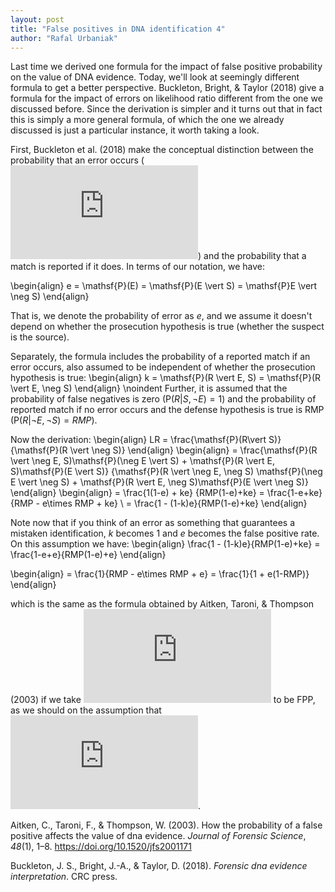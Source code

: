 ```yaml
---
layout: post
title: "False positives in DNA identification 4"
author: "Rafal Urbaniak"
---
```


Last time we derived one formula for the impact of false positive probability on the value of DNA evidence. Today, we'll look at seemingly different formula to get a better perspective. Buckleton, Bright, & Taylor (2018) give a formula for the impact of errors on likelihood ratio different from the one we discussed before. Since the derivation is simpler and it turns out that in fact this is simply a more general formula, of which the one we already discussed is just a particular instance, it worth taking a look.

First, Buckleton et al. (2018) make the conceptual distinction between the probability that an error occurs (![E](https://latex.codecogs.com/png.latex?E "E")) and the probability that a match is reported if it does. In terms of our notation, we have:

\begin{align}
e  = \mathsf{P}(E) = \mathsf{P}(E \vert S) = \mathsf{P}E \vert \neg S)
\end{align}

That is, we denote the probability of error as $e$, and we assume it doesn't depend on whether the prosecution hypothesis is true (whether the suspect is the source).


Separately, the formula includes the probability of a reported match if an error occurs, also assumed to be independent of whether the prosecution hypothesis is true:
\begin{align}
k  =  \mathsf{P}(R \vert E, S) = \mathsf{P}(R \vert E, \neg S)
\end{align}
\noindent Further, it is assumed that the probability of false negatives is zero ($\mathsf{P}(R \vert S, \neg E) =1$) and the probability of reported match if no error occurs and the defense hypothesis is true is RMP ($\mathsf{P}(R \vert \neg E, \neg S)=RMP$).


Now the derivation:
\begin{align}
LR  = \frac{\mathsf{P}(R\vert S)}
{\mathsf{P}(R \vert \neg S)}
\end{align}
\begin{align}
 = \frac{\mathsf{P}(R \vert \neg E, S)\mathsf{P}(\neg E \vert S) + \mathsf{P}(R \vert E, S)\mathsf{P}(E \vert S)}
{\mathsf{P}(R \vert \neg E, \neg S) \mathsf{P}(\neg E \vert \neg S) + \mathsf{P}(R \vert E, \neg S)\mathsf{P}(E \vert \neg S)}
\end{align}
\begin{align}
 = \frac{1(1-e) + ke}
{RMP(1-e)+ke}  = \frac{1-e+ke}{RMP  - e\times RMP + ke} \\
 = \frac{1 - (1-k)e}{RMP(1-e)+ke}
\end{align}



Note now that if you think of an error as something that guarantees a mistaken identification, $k$ becomes $1$ and $e$ becomes the false positive rate. On this assumption we have:
\begin{align}
\frac{1 - (1-k)e}{RMP(1-e)+ke}  = \frac{1-e+e}{RMP(1-e)+e}
\end{align}

\begin{align}
 = \frac{1}{RMP - e\times RMP + e} = \frac{1}{1 + e(1-RMP)}
\end{align}

which is the same as the formula obtained by Aitken, Taroni, & Thompson (2003) if we take ![e](https://latex.codecogs.com/png.latex?e "e") to be FPP, as we should on the assumption that ![k=1](https://latex.codecogs.com/png.latex?k%3D1 "k=1").










Aitken, C., Taroni, F., & Thompson, W. (2003). How the probability of a false positive affects the value of dna evidence. *Journal of Forensic Science*, *48*(1), 1–8. <https://doi.org/10.1520/jfs2001171>

Buckleton, J. S., Bright, J.-A., & Taylor, D. (2018). *Forensic dna evidence interpretation*. CRC press.
